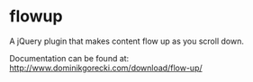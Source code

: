 flowup
======

A jQuery plugin that makes content flow up as you scroll down.

Documentation can be found at: http://www.dominikgorecki.com/download/flow-up/
